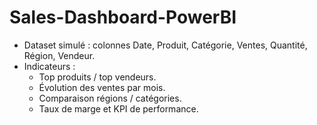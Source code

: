 # Sales-Dashboard-PowerBI
- Dataset simulé : colonnes Date, Produit, Catégorie, Ventes, Quantité, Région, Vendeur.
- Indicateurs :
  - Top produits / top vendeurs.
  - Évolution des ventes par mois.
  - Comparaison régions / catégories.
  - Taux de marge et KPI de performance.
